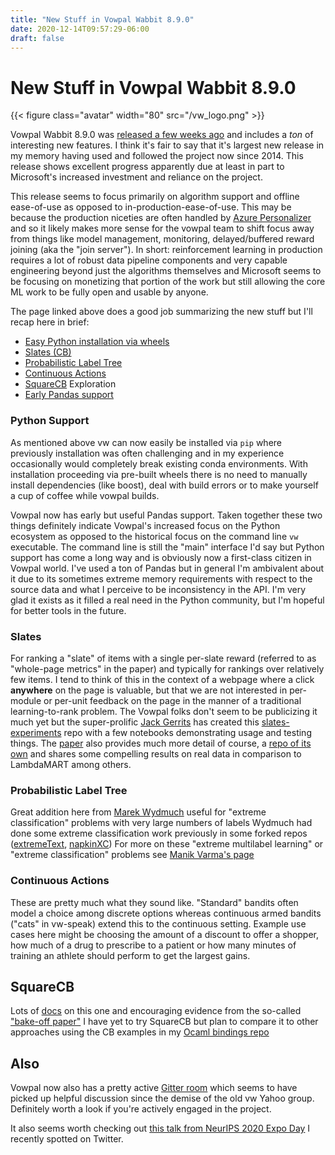 ```yaml
---
title: "New Stuff in Vowpal Wabbit 8.9.0"
date: 2020-12-14T09:57:29-06:00
draft: false
---
```


# New Stuff in Vowpal Wabbit 8.9.0

{{< figure class="avatar" width="80" src="/vw_logo.png" >}}

Vowpal Wabbit 8.9.0 was [released a few weeks ago](https://vowpalwabbit.org/blog/vowpalwabbit-8.9.0.html) and includes a *ton* of interesting new features.
I think it's fair to say that it's largest new release in my memory having used and followed the project now since 2014.
This release shows excellent progress apparently due at least in part to Microsoft's increased investment and reliance on the project.

This release seems to focus primarily on algorithm support and offline ease-of-use as opposed to in-production-ease-of-use. This may be because the production niceties are often handled by [Azure Personalizer](https://docs.microsoft.com/en-us/azure/cognitive-services/personalizer/) and so it likely makes more sense for the vowpal team to shift focus away from things like model management, monitoring, delayed/buffered reward joining (aka the "join server"). In short: reinforcement learning in production requires a lot of robust data pipeline components and very capable engineering beyond just the algorithms themselves and Microsoft seems to be focusing on monetizing that portion of the work but still allowing the core ML work to be fully open and usable by anyone.

The page linked above does a good job summarizing the new stuff but I'll recap here in brief:
- [Easy Python installation via wheels](https://github.com/VowpalWabbit/vowpal_wabbit/wiki/Python#support)
- [Slates (CB)](https://vowpalwabbit.org/blog/vowpalwabbit-8.9.0.html#slates)
- [Probabilistic Label Tree](https://vowpalwabbit.org/blog/vowpalwabbit-8.9.0.html#probabilistic-label-tree)
- [Continuous Actions](https://vowpalwabbit.org/blog/vowpalwabbit-8.9.0.html#continuous-actions)
- [SquareCB](https://github.com/VowpalWabbit/vowpal_wabbit/wiki/Contextual-Bandit-Exploration-with-SquareCB) Exploration
- [Early Pandas support](https://vowpalwabbit.org/blog/vowpalwabbit-8.9.0.html#initial-pandas-support-in-python)

### Python Support
As mentioned above vw can now easily be installed via `pip` where previously installation was often challenging and in my experience occasionally would completely break
existing conda environments. With installation proceeding via pre-built wheels there is no need to manually install dependencies (like boost), deal with build errors or to make yourself a cup of coffee while vowpal builds.

Vowpal now has early but useful Pandas support. Taken together these two things definitely indicate Vowpal's increased focus on the Python ecosystem as
opposed to the historical focus on the command line `vw` executable. The command line is still the "main" interface I'd say but Python support has come a long way and is obviously now a first-class citizen in Vowpal world.
I've used a ton of Pandas but in general I'm ambivalent about it due to its sometimes extreme memory requirements with respect to the source data and what I perceive to be inconsistency in the API. I'm very glad it exists as it filled a real need in the Python community, but I'm hopeful for better tools in the future.

### Slates
For ranking a "slate" of items with a single per-slate reward (referred to as "whole-page metrics" in the paper) and typically for rankings over relatively few items.
I tend to think of this in the context of a webpage where a click **anywhere** on the page is valuable, but that we are not interested in per-module or per-unit feedback on the page in the manner of a traditional learning-to-rank problem.
The Vowpal folks don't seem to be publicizing it much yet but the super-prolific [Jack Gerrits](https://github.com/jackgerrits) has created this [slates-experiments](https://github.com/VowpalWabbit/slates-experiments) repo with a few notebooks demonstrating usage and testing things.
The [paper](https://arxiv.org/abs/1605.04812) also provides much more detail of course, a [repo of its own](https://github.com/adith387/slates_semisynth_expts) 
and shares some compelling results on real data in comparison to LambdaMART among others.

### Probabilistic Label Tree
Great addition here from [Marek Wydmuch](https://github.com/mwydmuch) useful for "extreme classification" problems with very large numbers of labels
Wydmuch had done some extreme classification work previously in some forked repos ([extremeText](https://github.com/mwydmuch/extremeText), [napkinXC](https://github.com/mwydmuch/napkinXC))
For more on these "extreme multilabel learning" or "extreme classification" problems see [Manik Varma's page](http://manikvarma.org/downloads/XC/XMLRepository.html)

### Continuous Actions
These are pretty much what they sound like. "Standard" bandits often model a choice among discrete options whereas continuous armed bandits ("cats" in vw-speak) extend this to the continuous setting. Example use cases here might be choosing the amount of a discount to offer a shopper, how much of a drug to prescribe to a patient or how many minutes of training an athlete should perform to get the largest gains.

## SquareCB
Lots of [docs](https://github.com/VowpalWabbit/vowpal_wabbit/wiki/Contextual-Bandit-Exploration-with-SquareCB) on this one and encouraging evidence from the so-called ["bake-off paper"](https://arxiv.org/abs/1802.04064)
I have yet to try SquareCB but plan to compare it to other approaches using the CB examples in my [Ocaml bindings repo](https://github.com/travisbrady/ocaml-vw/tree/master/examples)

## Also
Vowpal now also has a pretty active [Gitter room](https://gitter.im/VowpalWabbit/community?source=orgpage) which seems to have picked up helpful discussion since the
demise of the old vw Yahoo group. Definitely worth a look if you're actively engaged in the project.

It also seems worth checking out [this talk from NeurIPS 2020 Expo Day](https://slideslive.com/38942331/vowpal-wabbit) I recently spotted on Twitter.
